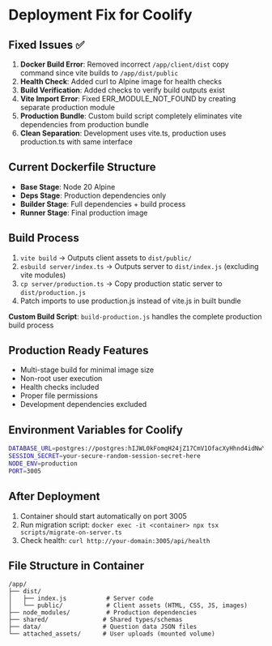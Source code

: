 # Deployment Fix for Coolify

## Fixed Issues ✅
1. **Docker Build Error**: Removed incorrect `/app/client/dist` copy command since vite builds to `/app/dist/public`
2. **Health Check**: Added curl to Alpine image for health checks  
3. **Build Verification**: Added checks to verify build outputs exist
4. **Vite Import Error**: Fixed ERR_MODULE_NOT_FOUND by creating separate production module
5. **Production Bundle**: Custom build script completely eliminates vite dependencies from production bundle
6. **Clean Separation**: Development uses vite.ts, production uses production.ts with same interface

## Current Dockerfile Structure
- **Base Stage**: Node 20 Alpine
- **Deps Stage**: Production dependencies only  
- **Builder Stage**: Full dependencies + build process
- **Runner Stage**: Final production image

## Build Process
1. `vite build` → Outputs client assets to `dist/public/`
2. `esbuild server/index.ts` → Outputs server to `dist/index.js` (excluding vite modules)
3. `cp server/production.ts` → Copy production static server to `dist/production.js`
4. Patch imports to use production.js instead of vite.js in built bundle

**Custom Build Script**: `build-production.js` handles the complete production build process

## Production Ready Features
- Multi-stage build for minimal image size
- Non-root user execution
- Health checks included
- Proper file permissions
- Development dependencies excluded

## Environment Variables for Coolify
```bash
DATABASE_URL=postgres://postgres:hIJWL0kFomqH24jZ17CmV1OfacXyHhnd4idNwY7tyEhi2yWr4eXDtvGAnZlq2N9A@qcggssww444k4wc48kww8844:5432/postgres
SESSION_SECRET=your-secure-random-session-secret-here  
NODE_ENV=production
PORT=3005
```

## After Deployment
1. Container should start automatically on port 3005
2. Run migration script: `docker exec -it <container> npx tsx scripts/migrate-on-server.ts`
3. Check health: `curl http://your-domain:3005/api/health`

## File Structure in Container
```
/app/
├── dist/
│   ├── index.js           # Server code
│   └── public/            # Client assets (HTML, CSS, JS, images)
├── node_modules/          # Production dependencies  
├── shared/               # Shared types/schemas
├── data/                 # Question data JSON files
└── attached_assets/      # User uploads (mounted volume)
```